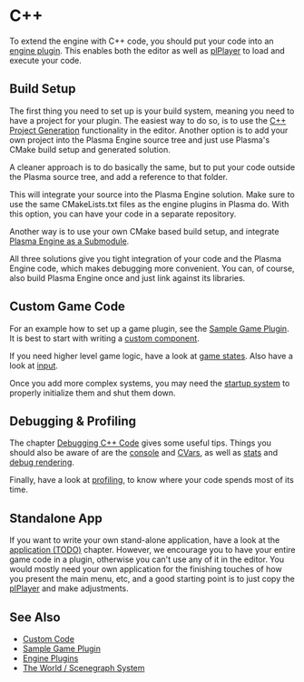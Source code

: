 # C++

To extend the engine with C++ code, you should put your code into an [engine plugin](engine-plugins.md). This enables both the editor as well as [plPlayer](../../tools/player.md) to load and execute your code.

## Build Setup

The first thing you need to set up is your build system, meaning you need to have a project for your plugin. The easiest way to do so, is to use the [C++ Project Generation](cpp-project-generation.md) functionality in the editor. Another option is to add your own project into the Plasma Engine source tree and just use Plasma's CMake build setup and generated solution.

A cleaner approach is to do basically the same, but to put your code outside the Plasma source tree, and add a reference to that folder.

This will integrate your source into the Plasma Engine solution. Make sure to use the same CMakeLists.txt files as the engine plugins in Plasma do. With this option, you can have your code in a separate repository.

Another way is to use your own CMake based build setup, and integrate [Plasma Engine as a Submodule](../../build/submodule.md).

All three solutions give you tight integration of your code and the Plasma Engine code, which makes debugging more convenient. You can, of course, also build Plasma Engine once and just link against its libraries.

## Custom Game Code

For an example how to set up a game plugin, see the [Sample Game Plugin](../../../samples/sample-game-plugin.md). It is best to start with writing a [custom component](custom-cpp-component.md).

If you need higher level game logic, have a look at [game states](../../runtime/application/game-state.md). Also have a look at [input](../../input/input-overview.md).

Once you add more complex systems, you may need the [startup system](../../runtime/configuration/startup.md) to properly initialize them and shut them down.

## Debugging & Profiling

The chapter [Debugging C++ Code](../../debugging/debug-cpp.md) gives some useful tips. Things you should also be aware of are the [console](../../debugging/console.md) and [CVars](../../debugging/cvars.md), as well as [stats](../../debugging/stats.md) and [debug rendering](../../debugging/debug-rendering.md).

Finally, have a look at [profiling](../../performance/profiling.md), to know where your code spends most of its time.

## Standalone App

If you want to write your own stand-alone application, have a look at the [application (TODO)](../../runtime/application/application.md) chapter. However, we encourage you to have your entire game code in a plugin, otherwise you can't use any of it in the editor. You would mostly need your own application for the finishing touches of how you present the main menu, etc, and a good starting point is to just copy the [plPlayer](../../tools/player.md) and make adjustments.

## See Also


* [Custom Code](../custom-code-overview.md)
* [Sample Game Plugin](../../../samples/sample-game-plugin.md)
* [Engine Plugins](engine-plugins.md)
* [The World / Scenegraph System](../../runtime/world/world-overview.md)
